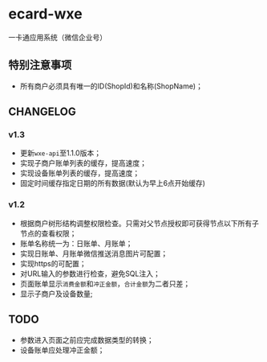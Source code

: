 # ecard-wxe
一卡通应用系统（微信企业号）

## 特别注意事项
- 所有商户必须具有唯一的ID(ShopId)和名称(ShopName)；

## CHANGELOG

### v1.3

- 更新`wxe-api`至1.1.0版本；
- 实现子商户账单列表的缓存，提高速度；
- 实现设备账单列表的缓存，提高速度；
- 固定时间缓存指定日期的所有数据(默认为早上6点开始缓存)

### v1.2

- 根据商户树形结构调整权限检查。只需对父节点授权即可获得节点以下所有子节点的查看权限；
- 账单名称统一为：日账单、月账单；
- 实现日账单、月账单微信推送消息图片可配置；
- 实现https的可配置；
- 对URL输入的参数进行检查，避免SQL注入；
- 页面账单显示`消费金额`和`冲正金额`，`合计金额`为二者只差；
- 显示子商户及设备数量;

## TODO

- 参数进入页面之前应完成数据类型的转换；
- 设备账单应处理冲正金额；
